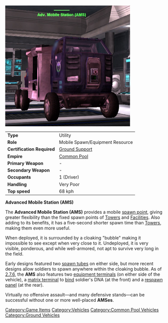 ![](images/AMS.jpg "AMS.jpg")

|                            |                                     |
| -------------------------- | ----------------------------------- |
| **Type**                   | Utility                             |
| **Role**                   | Mobile Spawn/Equipment Resource     |
| **Certification Required** | [Ground Support](Ground_Support.md) |
| **Empire**                 | [Common Pool](Common_Pool.md)       |
| **Primary Weapon**         | \-                                  |
| **Secondary Weapon**       | \-                                  |
| **Occupants**              | 1 (Driver)                          |
| **Handling**               | Very Poor                           |
| **Top speed**              | 68 kph                              |

**Advanced Mobile Station (AMS)**

The **Advanced Mobile Station (AMS)** provides a mobile [spawn
point](spawn_point.md), giving greater flexibility than the
fixed spawn points of [Towers](Towers.md) and
[Facilities](Facilities.md). Also adding to its benefits, it has
a five-second shorter spawn time than [Towers](Towers.md),
making them even more useful.

When deployed, it is surrounded by a cloaking "bubble" making it
impossible to see except when very close to it. Undeployed, it is very
visible, ponderous, and while well-armored, not apt to survive very long
in the field.

Early designs featured two [spawn tubes](Respawn_Tube.md) on
either side, but more recent designs allow soldiers to spawn anywhere
within the cloaking bubble. As of [2.7.6](2.md.7.6), the **AMS**
also features two [equipment terminals](equipment_terminal.md)
(on either side of the vehicle), a [matrix
terminal](Matrix_Panel.md) to [bind](Bind.md) soldier's
DNA (at the front) and a [respawn panel](respawn_panel.md) (at
the rear).

Virtually no offensive assault—and many defensive stands—can be
successful without one or more well-placed **AMSes**.

[Category:Game Items](Category:Game_Items.md)
[Category:Vehicles](Category:Vehicles.md) [Category:Common Pool
Vehicles](Category:Common_Pool_Vehicles.md) [Category:Ground
Vehicles](Category:Ground_Vehicles.md)
